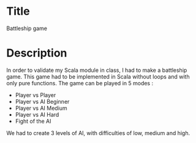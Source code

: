 # Title

Battleship game

# Description

In order to validate my Scala module in class, I had to make a battleship game.
This game had to be implemented in Scala without loops and with only pure functions.
The game can be played in 5 modes :
- Player vs Player
- Player vs AI Beginner
- Player vs AI Medium
- Player vs AI Hard
- Fight of the AI

We had to create 3 levels of AI, with difficulties of low, medium and high.
